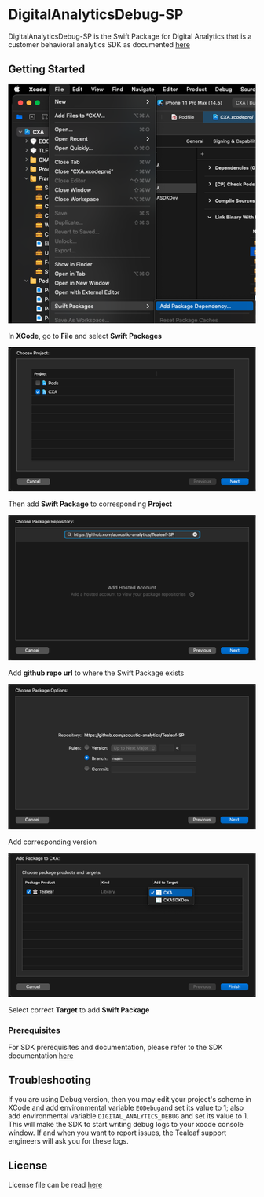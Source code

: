 # DigitalAnalyticsDebug-SP

DigitalAnalyticsDebug-SP is the Swift Package for Digital Analytics that is a customer behavioral analytics SDK as documented [here](https://developer.goacoustic.com/acoustic-dig-analytics/docs/the-digital-analytics-sdk-for-ios)


## Getting Started

![Step 1](https://github.com/acoustic-analytics/DigitalAnalyticsDebug-SP/blob/main/images/sp_1.png?raw=true)

In **XCode**, go to **File** and select **Swift Packages**

![Step 2](https://github.com/acoustic-analytics/DigitalAnalyticsDebug-SP/blob/main/images/sp_2.png?raw=true)

Then add **Swift Package** to corresponding **Project**

![Step 3](https://github.com/acoustic-analytics/DigitalAnalyticsDebug-SP/blob/main/images/sp_3.png?raw=true)

Add **github repo url** to where the Swift Package exists

![Step 4](https://github.com/acoustic-analytics/DigitalAnalyticsDebug-SP/blob/main/images/sp_4.png?raw=true)

Add corresponding version

![Step 5](https://github.com/acoustic-analytics/DigitalAnalyticsDebug-SP/blob/main/images/sp_5.png?raw=true)

Select correct **Target** to add **Swift Package**

### Prerequisites

For SDK prerequisites and documentation, please refer to the SDK documentation [here](https://developer.goacoustic.com/acoustic-dig-analytics/docs/the-digital-analytics-sdk-for-ios)

## Troubleshooting

If you are using Debug version, then you may edit your project's scheme in XCode and add environmental variable `EODebug`and set its value to 1; also add environmental variable `DIGITAL_ANALYTICS_DEBUG` and set its value to 1. This will make the SDK to start writing debug logs to your xcode console window. If and when you want to report issues, the Tealeaf support engineers will ask you for these logs.

## License

License file can be read [here](https://github.com/acoustic-analytics/DigitalAnalyticsDebug-SP/tree/master/License)
